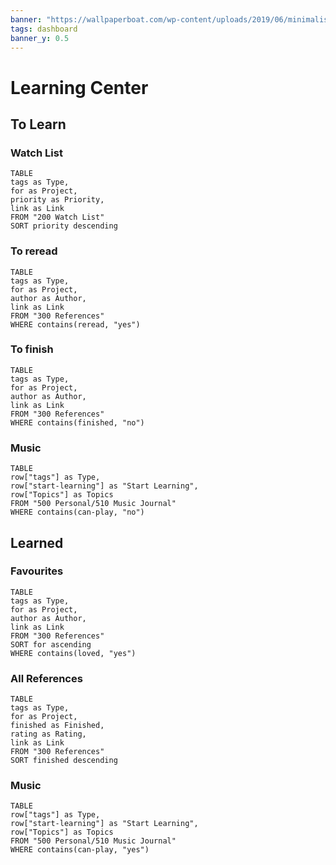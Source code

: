 ```yaml
---
banner: "https://wallpaperboat.com/wp-content/uploads/2019/06/minimalist-desktop-36.jpg"
tags: dashboard
banner_y: 0.5
---
```


# Learning Center

## To Learn

### Watch List
```dataview
TABLE
tags as Type,
for as Project,
priority as Priority,
link as Link
FROM "200 Watch List"
SORT priority descending
```
### To reread
```dataview
TABLE
tags as Type,
for as Project,
author as Author,
link as Link
FROM "300 References"
WHERE contains(reread, "yes")
```
### To finish
```dataview
TABLE
tags as Type,
for as Project,
author as Author,
link as Link
FROM "300 References"
WHERE contains(finished, "no")
```
### Music
```dataview
TABLE
row["tags"] as Type,
row["start-learning"] as "Start Learning",
row["Topics"] as Topics
FROM "500 Personal/510 Music Journal"
WHERE contains(can-play, "no")
```

## Learned

### Favourites
```dataview
TABLE
tags as Type,
for as Project,
author as Author,
link as Link
FROM "300 References"
SORT for ascending
WHERE contains(loved, "yes")
```

### All References
```dataview
TABLE
tags as Type,
for as Project,
finished as Finished,
rating as Rating,
link as Link
FROM "300 References"
SORT finished descending
```
### Music
```dataview
TABLE
row["tags"] as Type,
row["start-learning"] as "Start Learning",
row["Topics"] as Topics
FROM "500 Personal/510 Music Journal"
WHERE contains(can-play, "yes")
```
